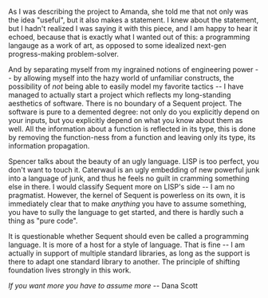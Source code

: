 As I was describing the project to Amanda, she told me that not only was the
idea "useful", but it also makes a statement.  I knew about the statement, but I
hadn't realized I was saying it with this piece, and I am happy to hear it
echoed, because that is exactly what I wanted out of this: a programming
langauge as a work of art, as opposed to some idealized next-gen progress-making
problem-solver.

And by separating myself from my ingrained notions of engineering power -- by
allowing myself into the hazy world of unfamiliar constructs, the possibility of
*not* being able to easily model my favorite tactics -- I have managed to
actually start a project which reflects my long-standing aesthetics of software.
There is no boundary of a Sequent project.  The software is pure to a demented
degree: not only do you explicitly depend on your inputs, but you explicitly
depend on what you know about them as well.  All the information about a
function is reflected in its type, this is done by removing the function-ness
from a function and leaving only its type, its information propagation.

Spencer talks about the beauty of an ugly language.  LISP is too perfect, you
don't want to touch it.  Caterwaul is an ugly embedding of new powerful junk
into a language of junk, and thus he feels no guilt in cramming something else
in there.  I would classify Sequent more on LISP's side -- I am no pragmatist.
However, the kernel of Sequent is powerless on its own, it is immediately clear
that to make *anything* you have to assume something, you have to sully the
language to get started, and there is hardly such a thing as "pure code".

It is questionable whether Sequent should even be called a programming language.
It is more of a host for a style of language.  That is fine -- I am actually in
support of multiple standard libraries, as long as the support is there to adapt
one standard library to another.  The principle of shifting foundation lives
strongly in this work.

*If you want more you have to assume more* -- Dana Scott
